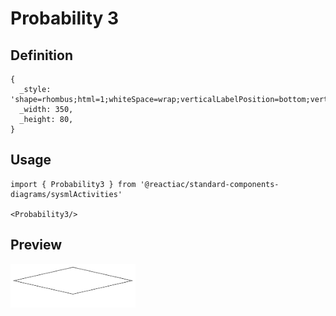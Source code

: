 # Probability 3

## Definition

```
{
  _style: 'shape=rhombus;html=1;whiteSpace=wrap;verticalLabelPosition=bottom;verticalAlignment=top;',
  _width: 350,
  _height: 80,
}
```

## Usage

```
import { Probability3 } from '@reactiac/standard-components-diagrams/sysmlActivities'

<Probability3/>
```

## Preview

<img src="./probability-3.png" width="200"/>
